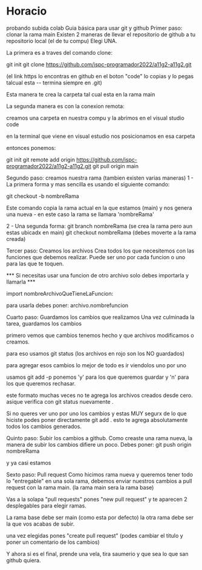 # Horacio
probando subida colab
Guia básica para usar git y github
Primer paso: clonar la rama main
Existen 2 maneras de llevar el repositorio de github a tu repositorio local (el de tu compu) Elegi UNA.

La primera es a traves del comando clone:

git init git clone https://github.com/ispc-programador2022/a11g2-a11g2.git

(el link https lo encontras en github en el boton "code" lo copias y lo pegas talcual esta -- termina siempre en .git)

Esta manera te crea la carpeta tal cual esta en la rama main

La segunda manera es con la conexion remota:

creamos una carpeta en nuestra compu y la abrimos en el visual studio code

en la terminal que viene en visual estudio nos posicionamos en esa carpeta

entonces ponemos:

git init git remote add origin https://github.com/ispc-programador2022/a11g2-a11g2.git git pull origin main

Segundo paso: creamos nuestra rama (tambien existen varias maneras)
1 - La primera forma y mas sencilla es usando el siguiente comando:

git checkout -b nombreRama

Este comando copia la rama actual en la que estamos (main) y nos genera una nueva - en este caso la rama se llamara 'nombreRama'

2 - Una segunda forma: git branch nombreRama (se crea la rama pero aun estas ubicadx en main) git checkout nombreRama (debes moverte a la rama creada)

Tercer paso: Creamos los archivos
Crea todos los que necesitemos con las funciones que debemos realizar. Puede ser uno por cada funcion o uno para las que te toquen.

*** Si necesitas usar una funcion de otro archivo solo debes importarla y llamarla ***

import nombreArchivoQueTieneLaFuncion:

para usarla debes poner: archivo.nombrefuncion

Cuarto paso: Guardamos los cambios que realizamos
Una vez culminada la tarea, guardamos los cambios

primero vemos que cambios tenemos hecho y que archivos modificamos o creamos.

para eso usamos git status (los archivos en rojo son los NO guardados)

para agregar esos cambios lo mejor de todo es ir viendolos uno por uno

usamos git add -p ponemos 'y' para los que queremos guardar y 'n' para los que queremos rechasar.

este formato muchas veces no te agrega los archivos creados desde cero. asique verifica con git status nuevamente .

Si no queres ver uno por uno los cambios y estas MUY segurx de lo que hiciste podes poner directamente git add . esto te agrega absolutamente todos los cambios generados.

Quinto paso: Subir los cambios a github.
Como creaste una rama nueva, la manera de subir los cambios difiere un poco. Debes poner: git push origin nombreRama

y ya casi estamos

Sexto paso: Pull request
Como hicimos rama nueva y queremos tener todo lo "entregable" en una sola rama, debemos enviar nuestros cambios a pull request con la rama main. (la rama main sera la rama base)

Vas a la solapa "pull requests" pones "new pull request" y te aparecen 2 desplegables para elegir ramas.

La rama base debe ser main (como esta por defecto) la otra rama debe ser la que vos acabas de subir.

una vez elegidas pones "create pull request" (podes cambiar el titulo y poner un comentario de los cambios)

Y ahora si es el final, prende una vela, tira saumerio y que sea lo que san github quiera.
